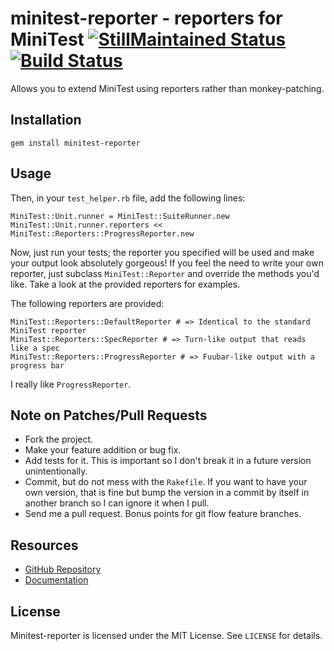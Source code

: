 # minitest-reporter - reporters for MiniTest [![StillMaintained Status](http://stillmaintained.com/CapnKernul/minitest-reporter.png)](http://stillmaintained.com/CapnKernul/minitest-reporter) [![Build Status](http://travis-ci.org/CapnKernul/minitest-reporter.png)](http://travis-ci.org/CapnKernul/minitest-reporter) #

Allows you to extend MiniTest using reporters rather than monkey-patching.

## Installation ##

    gem install minitest-reporter

## Usage ##

Then, in your `test_helper.rb` file, add the following lines:

    MiniTest::Unit.runner = MiniTest::SuiteRunner.new
    MiniTest::Unit.runner.reporters << MiniTest::Reporters::ProgressReporter.new

Now, just run your tests; the reporter you specified will be used and make your
output look absolutely gorgeous! If you feel the need to write your own
reporter, just subclass `MiniTest::Reporter` and override the methods you'd
like. Take a look at the provided reporters for examples.

The following reporters are provided:

    MiniTest::Reporters::DefaultReporter # => Identical to the standard MiniTest reporter
    MiniTest::Reporters::SpecReporter # => Turn-like output that reads like a spec
    MiniTest::Reporters::ProgressReporter # => Fuubar-like output with a progress bar

I really like `ProgressReporter`.

## Note on Patches/Pull Requests ##

* Fork the project.
* Make your feature addition or bug fix.
* Add tests for it. This is important so I don't break it in a future version unintentionally.
* Commit, but do not mess with the `Rakefile`. If you want to have your own version, that is fine but bump the version in a commit by itself in another branch so I can ignore it when I pull.
* Send me a pull request. Bonus points for git flow feature branches.

## Resources ##

* [GitHub Repository](https://github.com/CapnKernul/minitest-reporter)
* [Documentation](http://rubydoc.info/github/CapnKernul/minitest-reporter)

## License ##

Minitest-reporter is licensed under the MIT License. See `LICENSE` for details.